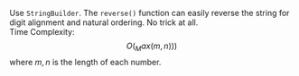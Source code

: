 Use `StringBuilder`. The `reverse()` function can easily reverse the string for digit alignment and natural ordering. No trick at all.  
Time Complexity: $$O(_Max(m, n)))$$ where $m, n$ is the length of each number.